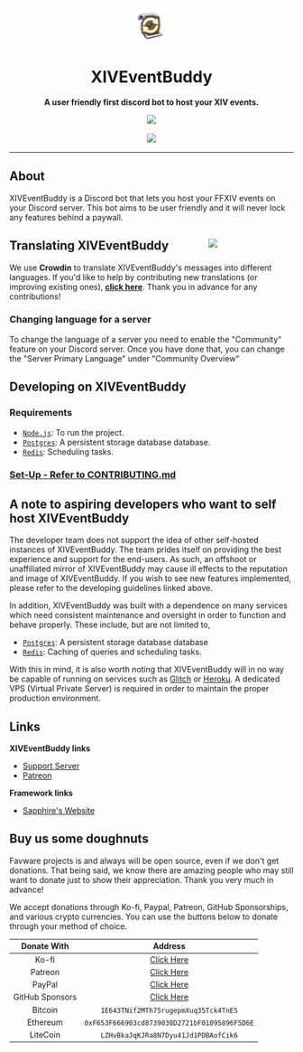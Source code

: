 <div align="center">

<img src="./assets/emotes/xiveventbuddy.png" alt="XIVEventBuddy"/>

# XIVEventBuddy

**A user friendly first discord bot to host your XIV events.**

<a title="Crowdin" target="_blank" href="https://crowdin.com/project/xiveventbuddy"><img src="https://badges.crowdin.net/xiveventbuddy/localized.svg"></a>

<a href="https://join.favware.tech" alt="Support Server"><img src="https://discord.com/api/guilds/512303595966824458/embed.png?style=banner2"/></a>

</div>

---

## About

XIVEventBuddy is a Discord bot that lets you host your FFXIV events on your Discord server. This bot aims to be user
friendly and it will never lock any features behind a paywall.

## Translating XIVEventBuddy <a href="https://crowdin.com/project/xiveventbuddy" target="_blank"><img src="https://support.crowdin.com/assets/logos/crowdin-core-logo.png" align="right" width="30%"></a>

We use **Crowdin** to translate XIVEventBuddy's messages into different languages. If you'd like to help by contributing
new translations (or improving existing ones), [**click here**](https://crowdin.com/project/xiveventbuddy). Thank you in
advance for any contributions!

### Changing language for a server

To change the language of a server you need to enable the "Community" feature on your Discord server. Once you have done
that, you can change the "Server Primary Language" under "Community Overview"

## Developing on XIVEventBuddy

### Requirements

- [`Node.js`]: To run the project.
- [`Postgres`]: A persistent storage database database.
- [`Redis`]: Scheduling tasks.

### [Set-Up - Refer to CONTRIBUTING.md]

## A note to aspiring developers who want to self host XIVEventBuddy

The developer team does not support the idea of other self-hosted instances of XIVEventBuddy. The team prides itself on
providing the best experience and support for the end-users. As such, an offshoot or unaffiliated mirror of
XIVEventBuddy may cause ill effects to the reputation and image of XIVEventBuddy. If you wish to see new features
implemented, please refer to the developing guidelines linked above.

In addition, XIVEventBuddy was built with a dependence on many services which need consistent maintenance and oversight
in order to function and behave properly. These include, but are not limited to,

- [`Postgres`]: A persistent storage database database
- [`Redis`]: Caching of queries and scheduling tasks.

With this in mind, it is also worth noting that XIVEventBuddy will in no way be capable of running on services such as
[Glitch] or [Heroku]. A dedicated VPS (Virtual Private Server) is required in order to maintain the proper production
environment.

## Links

**XIVEventBuddy links**

- [Support Server][]
- [Patreon]

**Framework links**

- [Sapphire's Website][]

## Buy us some doughnuts

Favware projects is and always will be open source, even if we don't get donations. That being said, we know there are
amazing people who may still want to donate just to show their appreciation. Thank you very much in advance!

We accept donations through Ko-fi, Paypal, Patreon, GitHub Sponsorships, and various crypto currencies. You can use the
buttons below to donate through your method of choice.

|   Donate With   |                      Address                      |
| :-------------: | :-----------------------------------------------: |
|      Ko-fi      |  [Click Here](https://donate.favware.tech/kofi)   |
|     Patreon     | [Click Here](https://donate.favware.tech/patreon) |
|     PayPal      | [Click Here](https://donate.favware.tech/paypal)  |
| GitHub Sponsors |  [Click Here](https://github.com/sponsors/Favna)  |
|     Bitcoin     |       `1E643TNif2MTh75rugepmXuq35Tck4TnE5`        |
|    Ethereum     |   `0xF653F666903cd8739030D2721bF01095896F5D6E`    |
|    LiteCoin     |       `LZHvBkaJqKJRa8N7Dyu41Jd1PDBAofCik6`        |

[`postgres`]: https://postgresql.org
[`node.js`]: https://nodejs.org/en/download/current/
[`redis`]: https://redis.io
[glitch]: https://glitch.com/
[heroku]: https://www.heroku.com/
[patreon]: https://donate.favware.tech/patreon
[sapphire's website]: https://sapphirejs.dev
[set-up - refer to contributing.md]: /.github/CONTRIBUTING.md
[support server]: https://join.favware.tech
